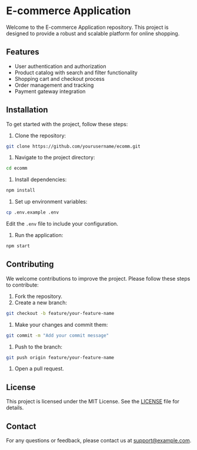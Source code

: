 # E-commerce Application

Welcome to the E-commerce Application repository. This project is designed to provide a robust and scalable platform for online shopping.

## Features

- User authentication and authorization
- Product catalog with search and filter functionality
- Shopping cart and checkout process
- Order management and tracking
- Payment gateway integration

## Installation

To get started with the project, follow these steps:

1. Clone the repository:

  ```bash
  git clone https://github.com/yourusername/ecomm.git
  ```

1. Navigate to the project directory:

  ```bash
  cd ecomm
  ```

1. Install dependencies:

  ```bash
  npm install
  ```

1. Set up environment variables:

  ```bash
  cp .env.example .env
  ```

  Edit the `.env` file to include your configuration.

1. Run the application:

  ```bash
  npm start
  ```

## Contributing

We welcome contributions to improve the project. Please follow these steps to contribute:

1. Fork the repository.
1. Create a new branch:

  ```bash
  git checkout -b feature/your-feature-name
  ```

1. Make your changes and commit them:

  ```bash
  git commit -m "Add your commit message"
  ```

1. Push to the branch:

  ```bash
  git push origin feature/your-feature-name
  ```

1. Open a pull request.

## License

This project is licensed under the MIT License. See the [LICENSE](LICENSE) file for details.

## Contact

For any questions or feedback, please contact us at [support@example.com](mailto:support@example.com).

